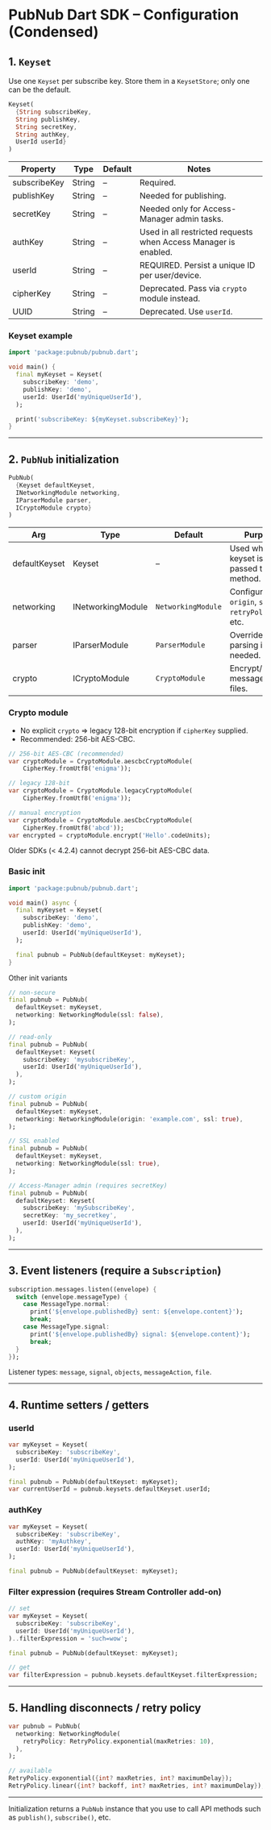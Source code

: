 # PubNub Dart SDK – Configuration (Condensed)

## 1. `Keyset`

Use one `Keyset` per subscribe key. Store them in a `KeysetStore`; only one can be the default.

```dart
Keyset(
  {String subscribeKey,
  String publishKey,
  String secretKey,
  String authKey,
  UserId userId}
)
```

Property | Type | Default | Notes
---------|------|---------|------
subscribeKey | String | – | Required.
publishKey   | String | – | Needed for publishing.
secretKey    | String | – | Needed only for Access-Manager admin tasks.
authKey      | String | – | Used in all restricted requests when Access Manager is enabled.
userId       | String | – | REQUIRED. Persist a unique ID per user/device.
cipherKey    | String | – | Deprecated. Pass via `crypto` module instead.
UUID         | String | – | Deprecated. Use `userId`.

### Keyset example

```dart
import 'package:pubnub/pubnub.dart';

void main() {
  final myKeyset = Keyset(
    subscribeKey: 'demo',
    publishKey: 'demo',
    userId: UserId('myUniqueUserId'),
  );

  print('subscribeKey: ${myKeyset.subscribeKey}');
}
```

---

## 2. `PubNub` initialization

```dart
PubNub(
  {Keyset defaultKeyset,
  INetworkingModule networking,
  IParserModule parser,
  ICryptoModule crypto}
)
```

Arg | Type | Default | Purpose
----|------|---------|--------
defaultKeyset | Keyset | – | Used when no keyset is passed to a method.
networking | INetworkingModule | `NetworkingModule` | Configure `origin`, `ssl`, `retryPolicy`, etc.
parser | IParserModule | `ParserModule` | Override JSON parsing if needed.
crypto | ICryptoModule | `CryptoModule` | Encrypt/decrypt messages & files.

### Crypto module

* No explicit `crypto` ⇒ legacy 128-bit encryption if `cipherKey` supplied.  
* Recommended: 256-bit AES-CBC.

```dart
// 256-bit AES-CBC (recommended)
var cryptoModule = CryptoModule.aescbcCryptoModule(
    CipherKey.fromUtf8('enigma'));

// legacy 128-bit
var cryptoModule = CryptoModule.legacyCryptoModule(
    CipherKey.fromUtf8('enigma'));

// manual encryption
var cryptoModule = CryptoModule.aesCbcCryptoModule(
    CipherKey.fromUtf8('abcd'));
var encrypted = cryptoModule.encrypt('Hello'.codeUnits);
```

Older SDKs (< 4.2.4) cannot decrypt 256-bit AES-CBC data.

### Basic init

```dart
import 'package:pubnub/pubnub.dart';

void main() async {
  final myKeyset = Keyset(
    subscribeKey: 'demo',
    publishKey: 'demo',
    userId: UserId('myUniqueUserId'),
  );

  final pubnub = PubNub(defaultKeyset: myKeyset);
}
```

Other init variants

```dart
// non-secure
final pubnub = PubNub(
  defaultKeyset: myKeyset,
  networking: NetworkingModule(ssl: false),
);

// read-only
final pubnub = PubNub(
  defaultKeyset: Keyset(
    subscribeKey: 'mysubscribeKey',
    userId: UserId('myUniqueUserId'),
  ),
);

// custom origin
final pubnub = PubNub(
  defaultKeyset: myKeyset,
  networking: NetworkingModule(origin: 'example.com', ssl: true),
);

// SSL enabled
final pubnub = PubNub(
  defaultKeyset: myKeyset,
  networking: NetworkingModule(ssl: true),
);

// Access-Manager admin (requires secretKey)
final pubnub = PubNub(
  defaultKeyset: Keyset(
    subscribeKey: 'mySubscribeKey',
    secretKey: 'my_secretkey',
    userId: UserId('myUniqueUserId'),
  ),
);
```

---

## 3. Event listeners (require a `Subscription`)

```dart
subscription.messages.listen((envelope) {
  switch (envelope.messageType) {
    case MessageType.normal:
      print('${envelope.publishedBy} sent: ${envelope.content}');
      break;
    case MessageType.signal:
      print('${envelope.publishedBy} signal: ${envelope.content}');
      break;
  }
});
```

Listener types: `message`, `signal`, `objects`, `messageAction`, `file`.

---

## 4. Runtime setters / getters

### userId

```dart
var myKeyset = Keyset(
  subscribeKey: 'subscribeKey',
  userId: UserId('myUniqueUserId'),
);

final pubnub = PubNub(defaultKeyset: myKeyset);
var currentUserId = pubnub.keysets.defaultKeyset.userId;
```

### authKey

```dart
var myKeyset = Keyset(
  subscribeKey: 'subscribeKey',
  authKey: 'myAuthkey',
  userId: UserId('myUniqueUserId'),
);

final pubnub = PubNub(defaultKeyset: myKeyset);
```

### Filter expression (requires Stream Controller add-on)

```dart
// set
var myKeyset = Keyset(
  subscribeKey: 'subscribeKey',
  userId: UserId('myUniqueUserId'),
)..filterExpression = 'such=wow';

final pubnub = PubNub(defaultKeyset: myKeyset);

// get
var filterExpression = pubnub.keysets.defaultKeyset.filterExpression;
```

---

## 5. Handling disconnects / retry policy

```dart
var pubnub = PubNub(
  networking: NetworkingModule(
    retryPolicy: RetryPolicy.exponential(maxRetries: 10),
  ),
);

// available
RetryPolicy.exponential({int? maxRetries, int? maximumDelay});
RetryPolicy.linear({int? backoff, int? maxRetries, int? maximumDelay});
```

---

Initialization returns a `PubNub` instance that you use to call API methods such as `publish()`, `subscribe()`, etc.